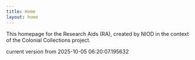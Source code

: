 ```yaml
---
title: Home
layout: home
---
```


This homepage for the Research Aids (RA), created by NIOD in the context of the Colonial Collections project. 


current version from 2025-10-05 06:20:07.195632
